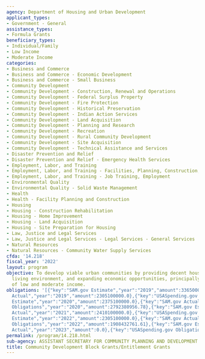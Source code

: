 ```yaml
---
agency: Department of Housing and Urban Development
applicant_types:
- Government - General
assistance_types:
- Formula Grants
beneficiary_types:
- Individual/Family
- Low Income
- Moderate Income
categories:
- Business and Commerce
- Business and Commerce - Economic Development
- Business and Commerce - Small Business
- Community Development
- Community Development - Construction, Renewal and Operations
- Community Development - Federal Surplus Property
- Community Development - Fire Protection
- Community Development - Historical Preservation
- Community Development - Indian Action Services
- Community Development - Land Acquisition
- Community Development - Planning and Research
- Community Development - Recreation
- Community Development - Rural Community Development
- Community Development - Site Acquisition
- Community Development - Technical Assistance and Services
- Disaster Prevention and Relief
- Disaster Prevention and Relief - Emergency Health Services
- Employment, Labor, and Training
- Employment, Labor, and Training - Facilities, Planning, Construction, and Equipment
- Employment, Labor, and Training - Job Training, Employment
- Environmental Quality
- Environmental Quality - Solid Waste Management
- Health
- Health - Facility Planning and Construction
- Housing
- Housing - Construction Rehabilitation
- Housing - Home Improvement
- Housing - Land Acquisition
- Housing - Site Preparation for Housing
- Law, Justice and Legal Services
- Law, Justice and Legal Services - Legal Services - General Services
- Natural Resources
- Natural Resources - Community Water Supply Services
cfda: '14.218'
fiscal_year: '2022'
layout: program
objective: To develop viable urban communities by providing decent housing, a suitable
  living environment, and expanding economic opportunities, principally for persons
  of low and moderate income.
obligations: '[{"key":"SAM.gov Estimate","year":"2019","amount":3365000.0},{"key":"SAM.gov
  Actual","year":"2019","amount":2305100000.0},{"key":"USASpending.gov Obligations","year":"2019","amount":2787242715.72},{"key":"SAM.gov
  Estimate","year":"2020","amount":2375100000.0},{"key":"SAM.gov Actual","year":"2020","amount":2375100000.0},{"key":"USASpending.gov
  Obligations","year":"2020","amount":2792380956.78},{"key":"SAM.gov Estimate","year":"2021","amount":2410100000.0},{"key":"SAM.gov
  Actual","year":"2021","amount":2410100000.0},{"key":"USASpending.gov Obligations","year":"2021","amount":4762435931.42},{"key":"SAM.gov
  Estimate","year":"2022","amount":2305100000.0},{"key":"SAM.gov Actual","year":"2022","amount":1933000000.0},{"key":"USASpending.gov
  Obligations","year":"2022","amount":1908432761.61},{"key":"SAM.gov Estimate","year":"2023","amount":2251000000.0},{"key":"SAM.gov
  Actual","year":"2023","amount":0.0},{"key":"USASpending.gov Obligations","year":"2023","amount":1500254033.28}]'
permalink: /program/14.218.html
sub-agency: ASSISTANT SECRETARY FOR COMMUNITY PLANNING AND DEVELOPMENT
title: Community Development Block Grants/Entitlement Grants
---
```

